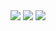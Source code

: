 <div align="center">
  <img src="https://github-readme-streak-stats.herokuapp.com?user=fesalbadday&theme=midnight-purple&hide_border=true">
  <img src="https://github-readme-stats.vercel.app/api?username=fesalbadday&show_icons=true&theme=midnight-purple&hide_border=true">
  <img src="https://github-readme-stats.vercel.app/api/top-langs?username=fesalbadday&layout=compact&theme=midnight-purple&hide_border=true">
</div>

<!--
**FesalBadday/fesalbadday** is a ✨ _special_ ✨ repository because its `README.md` (this file) appears on your GitHub profile.

Here are some ideas to get you started:

- 🔭 I’m currently working on ...
- 🌱 I’m currently learning ...
- 👯 I’m looking to collaborate on ...
- 🤔 I’m looking for help with ...
- 💬 Ask me about ...
- 📫 How to reach me: ...
- 😄 Pronouns: ...
- ⚡ Fun fact: ...
-->
